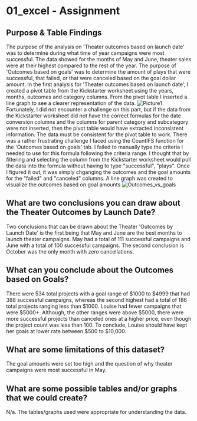 # 01_excel - Assignment

## Purpose & Table Findings

The purpose of the analysis on 'Theater outcomes based on launch date' was to determine during what time of year campaigns were most successful. The data showed for the months of May and June, theater sales were at their highest compared to the rest of the year. The purpose of 'Outcomes based on goals' was to determine the amount of plays that were successful, that failed, or that were canceled based on the goal dollar amount.
In the first analysis for 'Theater outcomes based on launch date', I created a pivot table from the Kickstarter worksheet using the years, months, outcomes and category columns. From the pivot table I inserted a line graph to see a clearer representation of the data. ![Picture1](https://user-images.githubusercontent.com/83786920/118834099-f8dd0300-b88f-11eb-817e-32dec9a34e95.png) Fortunately, I did not encounter a challenge on this part, but if the data from the Kickstarter worksheet did not have the correct formulas for the date conversion columns and the columns for parent category and subcategory were not inserted, then the pivot table would have extracted inconsistent information. The data must be consistent for the pivot table to work. There was a rather frustrating challenge I faced using the CountIFS function for the 'Outcomes based on goals' tab. I failed to manually type the criteria I needed to use for this formula following the criteria range. I thought that by filtering and selecting the column from the Kickstarter worksheet would pull the data into the formula without having to type "successful", "plays". Once I figured it out, it was simply chganging the outcomes and the goal amounts for the "failed" and "canceled" columns. A line graph was created to visualize the  outcomes based on goal amounts ![Outcomes_vs_goals](https://user-images.githubusercontent.com/83786920/118836489-e237ab80-b891-11eb-94d3-e684ea6b883f.png)

## What are two conclusions you can draw about the Theater Outcomes by Launch Date?

  Two conclusions that can be drawn about the Theater 'Outcomes by Launch Date' is the    first being that May and June are the best months to launch theater campaigns. May had a total of 111 successful campaigns and June with a total of 100 successful campaigns. The second conclusion is October was the only month with zero cancellations.

## What can you conclude about the Outcomes based on Goals?
  
  There were 534 total projects with a goal range of $1000 to $4999 that had 388 successful campaigns, whereas the second highest had a total of 186 total projects ranging less than $1000. Louise had fewer campaigns that were $5000+. Although, the other ranges were above $5000, there were more successful projects than canceled ones at a higher price, even though the project count was less than 100. To conclude, Louise should have kept her goals at lower rate between $500 to $10,000.
  
## What are some limitations of this dataset?
  
  The goal amounts were set too high and the question of why theater campaigns were most successful in May.
  
## What are some possible tables and/or graphs that we could create?
    
  N/a. The tables/graphs used were appropriate for understanding the data.
    
